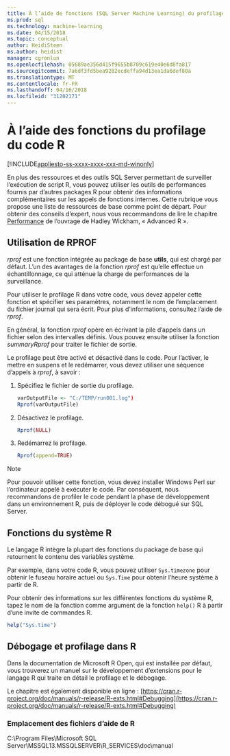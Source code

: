 ```yaml
---
title: À l’aide de fonctions (SQL Server Machine Learning) du profilage du Code R | Documents Microsoft
ms.prod: sql
ms.technology: machine-learning
ms.date: 04/15/2018
ms.topic: conceptual
author: HeidiSteen
ms.author: heidist
manager: cgronlun
ms.openlocfilehash: 05689ae356d415f9655b8709c619e40e6d8fa817
ms.sourcegitcommit: 7a6df3fd5bea9282ecdeffa94d13ea1da6def80a
ms.translationtype: MT
ms.contentlocale: fr-FR
ms.lasthandoff: 04/16/2018
ms.locfileid: "31202171"
---
```

# <a name="using-r-code-profiling-functions"></a>À l’aide des fonctions du profilage du code R
[!INCLUDE[appliesto-ss-xxxx-xxxx-xxx-md-winonly](../../includes/appliesto-ss-xxxx-xxxx-xxx-md-winonly.md)]

En plus des ressources et des outils SQL Server permettant de surveiller l’exécution de script R, vous pouvez utiliser les outils de performances fournis par d’autres packages R pour obtenir des informations complémentaires sur les appels de fonctions internes. Cette rubrique vous propose une liste de ressources de base comme point de départ. Pour obtenir des conseils d’expert, nous vous recommandons de lire le chapitre [Performance](http://adv-r.had.co.nz/Performance.html) de l’ouvrage de Hadley Wickham, « Advanced R ».

## <a name="using-rprof"></a>Utilisation de RPROF

*rprof* est une fonction intégrée au package de base **utils**, qui est chargé par défaut. L’un des avantages de la fonction *rprof* est qu’elle effectue un échantillonnage, ce qui atténue la charge de performances de la surveillance.

Pour utiliser le profilage R dans votre code, vous devez appeler cette fonction et spécifier ses paramètres, notamment le nom de l’emplacement du fichier journal qui sera écrit. Pour plus d’informations, consultez l’aide de *rprof*.

En général, la fonction *rprof* opère en écrivant la pile d’appels dans un fichier selon des intervalles définis. Vous pouvez ensuite utiliser la fonction *summaryRprof* pour traiter le fichier de sortie. 

Le profilage peut être activé et désactivé dans le code. Pour l’activer, le mettre en suspens et le redémarrer, vous devez utiliser une séquence d’appels à *rprof*, à savoir :

1. Spécifiez le fichier de sortie du profilage.

    ```R
    varOutputFile <- "C:/TEMP/run001.log")
    Rprof(varOutputFile)
    ```
2. Désactivez le profilage.
    ```R
    Rprof(NULL)
    ```
    
3. Redémarrez le profilage.
    ```R
    Rprof(append=TRUE)
    ```


> [!NOTE]
> Pour pouvoir utiliser cette fonction, vous devez installer Windows Perl sur l’ordinateur appelé à exécuter le code. Par conséquent, nous recommandons de profiler le code pendant la phase de développement dans un environnement R, puis de déployer le code débogué sur SQL Server.  


## <a name="r-system-functions"></a>Fonctions du système R

Le langage R intègre la plupart des fonctions du package de base qui retournent le contenu des variables système. 

Par exemple, dans votre code R, vous pouvez utiliser `Sys.timezone` pour obtenir le fuseau horaire actuel ou `Sys.Time` pour obtenir l’heure système à partir de R. 

Pour obtenir des informations sur les différentes fonctions du système R, tapez le nom de la fonction comme argument de la fonction `help()` R à partir d’une invite de commandes R.

```R
help("Sys.time")
```

## <a name="debugging-and-profiling-in-r"></a>Débogage et profilage dans R

Dans la documentation de Microsoft R Open, qui est installée par défaut, vous trouverez un manuel sur le développement d’extensions pour le langage R qui traite en détail le profilage et le débogage.

Le chapitre est également disponible en ligne : [https://cran.r-project.org/doc/manuals/r-release/R-exts.html#Debugging](https://cran.r-project.org/doc/manuals/r-release/R-exts.html#Debugging)

### <a name="location-of-r-help-files"></a>Emplacement des fichiers d’aide de R

C:\Program Files\Microsoft SQL Server\MSSQL13.MSSQLSERVER\R_SERVICES\doc\manual



